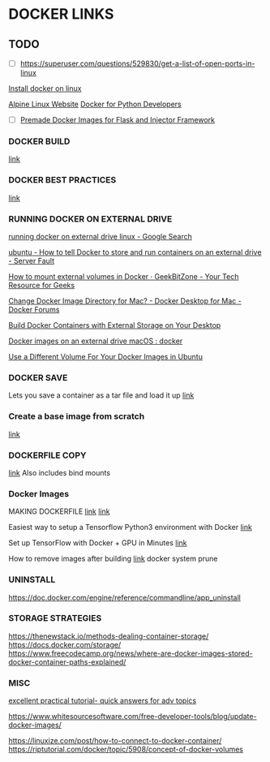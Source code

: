 
# DOCKER LINKS

## TODO
- [ ] https://superuser.com/questions/529830/get-a-list-of-open-ports-in-linux




[Install docker on linux](https://docs.docker.com/engine/install/ubuntu/)

[Alpine Linux Website](https://alpinelinux.org/)
[Docker for Python Developers](https://mherman.org/presentations/dockercon-2018/)


- [ ] [Premade Docker Images for Flask and Injector Framework](https://python-dependency-injector.ets-labs.org/examples/fastapi-redis.html)


### DOCKER BUILD
[link](https://docs.docker.com/engine/reference/commandline/build/)

### DOCKER BEST PRACTICES
[link](http://crosbymichael.com/dockerfile-best-practices.html)

### RUNNING DOCKER ON EXTERNAL DRIVE
[running docker on external drive linux - Google Search](https://www.google.com/search?channel=fs&client=ubuntu&q=running+docker+on+external+drive+linux)

[ubuntu - How to tell Docker to store and run containers on an external drive - Server Fault](https://serverfault.com/questions/916120/how-to-tell-docker-to-store-and-run-ctainers-on-an-external-drive)

[How to mount external volumes in Docker &middot; GeekBitZone - Your Tech Resource for Geeks](https://www.geekbitzone.com/posts/docker/mount-external-volumes/docker-mount-external-volumes/)

[Change Docker Image Directory for Mac? - Docker Desktop for Mac - Docker Forums](https://forums.docker.com/t/change-docker-image-directory-for-mac/18891)

[Build Docker Containers with External Storage on Your Desktop](https://www.mssqltips.com/sqlservertip/6017/build-docker-containers-with-external-storage-on-your-desktop/)

[Docker images on an external drive macOS : docker](https://www.reddit.com/r/docker/comments/kevzgg/docker_images_on_an_external_drive_macos/)

[Use a Different Volume For Your Docker Images in Ubuntu](https://medium.com/clusterfk/use-a-different-volume-for-your-docker-images-in-ubuntu-4c0315be6d66)



### DOCKER SAVE
Lets you save a container as a tar file and load it up
[link](https://www.youtube.com/watch?v=_lrTxB8Z-Oo)

### Create a base image from scratch
[link](https://docs.docker.com/develop/develop-images/baseimages/#create-a-simple-parent-image-using-scratch)

### DOCKERFILE COPY
[link](https://hackernoon.com/how-to-move-code-into-a-docker-container-ab28edcc2901)
Also includes bind mounts

### Docker Images
MAKING DOCKERFILE
[link](https://www.youtube.com/watch?v=LQjaJINkQXY)
[link](https://docs.docker.com/engine/reference/builder/)


Easiest way to setup a Tensorflow Python3 environment with Docker
[link](https://winsmarts.com/easiest-way-to-setup-a-tensorflow-python3-environment-with-docker-5fc3ec0f6df1)




Set up TensorFlow with Docker + GPU in Minutes
[link](https://www.sicara.ai/blog/2017-11-28-set-tensorflow-docker-gpu)


How to remove <none> images after building
[link](https://forums.docker.com/t/how-to-remove-none-images-after-building/7050)
docker system prune



### UNINSTALL
https://doc.docker.com/engine/reference/commandline/app_uninstall



### STORAGE STRATEGIES
https://thenewstack.io/methods-dealing-container-storage/
https://docs.docker.com/storage/
https://www.freecodecamp.org/news/where-are-docker-images-stored-docker-container-paths-explained/






### MISC

[excellent practical tutorial- quick answers for adv topics](https://riptutorial.com/docker/example/20749/a--launch-a-container-with-a-volume)



https://www.whitesourcesoftware.com/free-developer-tools/blog/update-docker-images/


https://linuxize.com/post/how-to-connect-to-docker-container/
https://riptutorial.com/docker/topic/5908/concept-of-docker-volumes
